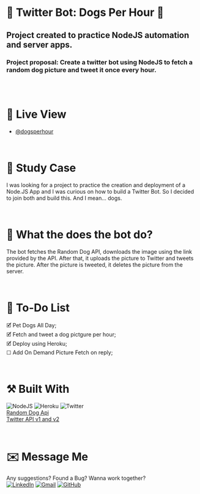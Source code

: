# 🤖 Twitter Bot: Dogs Per Hour 🐶
## Project created to practice NodeJS automation and server apps.
### Project proposal: Create a twitter bot using NodeJS to fetch a random dog picture and tweet it once every hour.

<br><br>

# 🔎 Live View
- [@dogsperhour](https://twitter.com/dogsperhour)

<br>

# 📖 Study Case
I was looking for a project to practice the creation and deployment of a Node.JS App and I was curious on how to build a Twitter Bot. So I decided to join both and build this. And I mean... dogs.

<br>

# 🤖 What the does the bot do?
The bot fetches the Random Dog API, downloads the image using the link provided by the API. After that, it uploads the picture to Twitter and tweets the picture. After the picture is tweeted, it deletes the picture from the server.

<br>

# 📝 To-Do List
🗹 Pet Dogs All Day; <br>
🗹 Fetch and tweet a dog pictgure per hour; <br>
🗹 Deploy using Heroku; <br>
☐ Add On Demand Picture Fetch on reply; <br>


<br>

# ⚒️ Built With
 ![NodeJS](https://img.shields.io/badge/node.js-6DA55F?style=for-the-badge&logo=node.js&logoColor=white) ![Heroku](https://img.shields.io/badge/Heroku-430098?style=for-the-badge&logo=heroku&logoColor=white) ![Twitter](https://img.shields.io/badge/Twitter-1DA1F2?style=for-the-badge&logo=twitter&logoColor=white)
 <br>
 [Random Dog Api](https://dog.ceo/dog-api/)
 <br>
[ Twitter API v1 and v2](https://developer.twitter.com/en/docs/twitter-api)

<br>

# ✉️ Message Me
Any suggestions? Found a Bug? Wanna work together?
<br>
[![LinkedIn](https://img.shields.io/badge/LinkedIn-0077B5?style=for-the-badge&logo=linkedin&logoColor=white)](https://www.linkedin.com/in/guilherme-ferreira-6841b023/) [![Gmail](https://img.shields.io/badge/Gmail-D14836?style=for-the-badge&logo=gmail&logoColor=white)](mailto:hello@rera.dev) [![GitHub](https://img.shields.io/github/followers/guilhermerera.svg?style=social&label=Follow&maxAge=2592000)](https://github.com/guilhermerera)